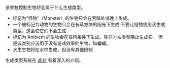 该参数控制生物将会属于什么生成类型。

* 标记为“怪物”（Monster）的生物只会在黑暗处或晚上生成。
* 一个被标记为动物的生物只会在有草方块的阳光下生成 不要让怪物使用该生成类型，这会使它们不会生成
* 标记为 Ambient 的生物会在任何条件下生成，除非方块类型阻止生成它。 但是该类别应该用于没有游戏效果的生物，如蝙蝠。
* 水生生物将在水中生成，但没有其他限制

生成类型系统在 [此处](https://mcreator.net/wiki/mob-spawning-parameters) 有着深入的介绍。